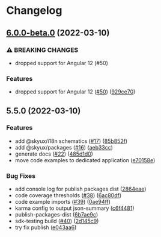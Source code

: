 # Changelog

## [6.0.0-beta.0](https://github.com/blackbaud/skyux-monorepo-playground/compare/5.5.0...6.0.0-beta.0) (2022-03-10)

### ⚠ BREAKING CHANGES

- dropped support for Angular 12 (#50)

### Features

- dropped support for Angular 12 ([#50](https://github.com/blackbaud/skyux-monorepo-playground/issues/50)) ([929ce70](https://github.com/blackbaud/skyux-monorepo-playground/commit/929ce705d1a2d070d5a98ecab647c9f1bbe0a7e3))

## 5.5.0 (2022-03-10)

### Features

- add @skyux/i18n schematics ([#17](https://github.com/blackbaud/skyux-monorepo-playground/issues/17)) ([85b852f](https://github.com/blackbaud/skyux-monorepo-playground/commit/85b852f563ad98280f93a7a25156b2fb09f29be9))
- add @skyux/packages ([#16](https://github.com/blackbaud/skyux-monorepo-playground/issues/16)) ([aeb33cc](https://github.com/blackbaud/skyux-monorepo-playground/commit/aeb33ccd18fa64d2ab61e0496242043854103ffe))
- generate docs ([#22](https://github.com/blackbaud/skyux-monorepo-playground/issues/22)) ([485d1d0](https://github.com/blackbaud/skyux-monorepo-playground/commit/485d1d0cc3840638ac864d1f465b8cd9f3ebb9fb))
- move code examples to dedicated application ([e70158e](https://github.com/blackbaud/skyux-monorepo-playground/commit/e70158e5119acc71c881e7234ca04e61d399cbb5))

### Bug Fixes

- add console log for publish packages dist ([2864eae](https://github.com/blackbaud/skyux-monorepo-playground/commit/2864eae50653d499bae0b458142a8ea953ad8356))
- code coverage thresholds ([#38](https://github.com/blackbaud/skyux-monorepo-playground/issues/38)) ([6ac80df](https://github.com/blackbaud/skyux-monorepo-playground/commit/6ac80df8c7b728d2ab671e8ba92fc9848fbbdbdf))
- code example imports ([#39](https://github.com/blackbaud/skyux-monorepo-playground/issues/39)) ([0ae94ff](https://github.com/blackbaud/skyux-monorepo-playground/commit/0ae94ffb4102ccf637554d9a95489877e92de1ed))
- karma config to output json-summary ([c6f4481](https://github.com/blackbaud/skyux-monorepo-playground/commit/c6f44813e695ac53ec3fa72c9c3bf0165c1b736a))
- publish-packages-dist ([6b7ae9c](https://github.com/blackbaud/skyux-monorepo-playground/commit/6b7ae9c1a6db4bda05986983a618412d76323dce))
- sdk-testing build ([#40](https://github.com/blackbaud/skyux-monorepo-playground/issues/40)) ([2d145c9](https://github.com/blackbaud/skyux-monorepo-playground/commit/2d145c9e5878db233eaf89619cd5450f59f94ca0))
- try fix publish ([e043aa6](https://github.com/blackbaud/skyux-monorepo-playground/commit/e043aa672218a593ff216a5c93782c45c03ad699))
